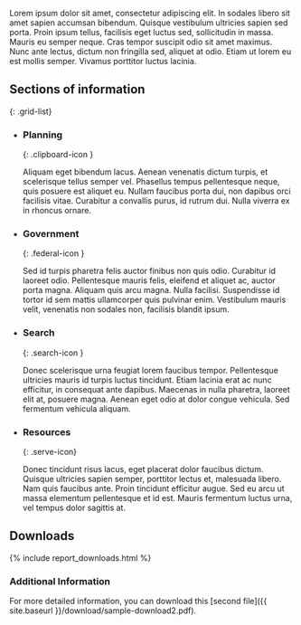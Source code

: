 Lorem ipsum dolor sit amet, consectetur adipiscing elit. In sodales libero sit amet sapien accumsan bibendum. Quisque vestibulum ultricies sapien sed porta. Proin ipsum tellus, facilisis eget luctus sed, sollicitudin in massa. Mauris eu semper neque. Cras tempor suscipit odio sit amet maximus. Nunc ante lectus, dictum non fringilla sed, aliquet at odio. Etiam ut lorem eu est mollis semper. Vivamus porttitor luctus lacinia.

## Sections of information
{: .grid-list}


* ### Planning
  {: .clipboard-icon }

  Aliquam eget bibendum lacus. Aenean venenatis dictum turpis, et scelerisque tellus semper vel. Phasellus tempus pellentesque neque, quis posuere est aliquet eu. Nullam faucibus porta dui, non dapibus orci facilisis vitae. Curabitur a convallis purus, id rutrum dui. Nulla viverra ex in rhoncus ornare.

* ### Government
  {: .federal-icon }

  Sed id turpis pharetra felis auctor finibus non quis odio. Curabitur id laoreet odio. Pellentesque mauris felis, eleifend et aliquet ac, auctor porta magna. Aliquam quis arcu magna. Nulla facilisi. Suspendisse id tortor id sem mattis ullamcorper quis pulvinar enim. Vestibulum mauris velit, venenatis non sodales non, facilisis blandit ipsum.

* ### Search
  {: .search-icon }

  Donec scelerisque urna feugiat lorem faucibus tempor. Pellentesque ultricies mauris id turpis luctus tincidunt. Etiam lacinia erat ac nunc efficitur, in consequat ante dapibus. Maecenas in nulla pharetra, laoreet elit at, posuere magna. Aenean eget odio at dolor congue vehicula. Sed fermentum vehicula aliquam.

* ### Resources
  {: .serve-icon}

  Donec tincidunt risus lacus, eget placerat dolor faucibus dictum. Quisque ultricies sapien semper, porttitor lectus et, malesuada libero. Nam quis faucibus ante. Proin tincidunt efficitur augue. Sed eu arcu ut massa elementum pellentesque et id est. Mauris fermentum luctus urna, vel tempus dolor sagittis at.

## Downloads

{% include report_downloads.html %}

### Additional Information
For more detailed information, you can download this [second file]({{ site.baseurl }}/download/sample-download2.pdf).
